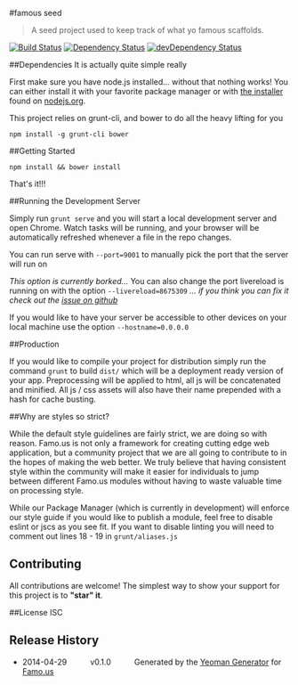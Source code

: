 #famous seed
> A seed project used to keep track of what yo famous scaffolds.

[![Build Status](https://travis-ci.org/thealphanerd/famous-seed.svg?branch=master)](https://travis-ci.org/TheAlphaNerd/famous-seed) [![Dependency Status](https://david-dm.org/thealphanerd/famous-seed.svg)](https://david-dm.org/thealphanerd/famous-seed) [![devDependency Status](https://david-dm.org/thealphanerd/famous-seed.svg)](https://david-dm.org/thealphanerd/famous-seed#info=devDependencies)

##Dependencies
It is actually quite simple really

First make sure you have node.js installed... without that nothing works!  You can either install it with your favorite package manager or with [the installer](http://nodejs.org/download) found on [nodejs.org](http://nodejs.org).

This project relies on grunt-cli, and bower to do all the heavy lifting for you

```
npm install -g grunt-cli bower
```

##Getting Started

```
npm install && bower install
```

That's it!!!

##Running the Development Server

Simply run ```grunt serve``` and you will start a local development server and open Chrome.  Watch tasks will be running, and your browser will be automatically refreshed whenever a file in the repo changes.

You can run serve with ```--port=9001``` to manually pick the port that the server will run on

*This option is currently borked...*
You can also change the port livereload is running on with the option ```--livereload=8675309```
*... if you think you can fix it check out the [issue on github](https://github.com/Famous/generator-famous/issues/22)*

If you would like to have your server be accessible to other devices on your local machine use the option ```--hostname=0.0.0.0```

##Production

If you would like to compile your project for distribution simply run the command ```grunt``` to build ```dist/``` which will be a deployment ready version of your app.  Preprocessing will be applied to html, all js will be concatenated and minified.  All js / css assets will also have their name prepended with a hash for cache busting.

##Why are styles so strict?

While the default style guidelines are fairly strict, we are doing so with reason.  Famo.us is not only a framework for creating cutting edge web application, but a community project that we are all going to contribute to in the hopes of making the web better.  We truly believe that having consistent style within the community will make it easier for individuals to jump between different Famo.us modules without having to waste valuable time on processing style.

While our Package Manager (which is currently in development) will enforce our style guide if you would like to publish a module, feel free to disable eslint or jscs as you see fit.  If you want to disable linting you will need to comment out lines 18 - 19 in ```grunt/aliases.js```

## Contributing
All contributions are welcome! The simplest way to show your support for this project is to **"star" it**.

##License
ISC

## Release History
 * 2014-04-29   v0.1.0   Generated by the [Yeoman Generator](https://github.com/famous/generator-famous) for [Famo.us](http://famo.us)